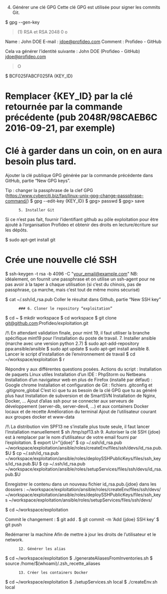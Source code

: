  4. Générer une clé GPG 
Cette clé GPG est utilisée pour signer les commits Git.

$ gpg --gen-key
> (1) RSA et RSA
> 2048
> 0
> o

Name : John DOE
E-mail : jdoe@profideo.com
Comment : Profideo - GitHub

Cela va générer l’identité suivante :
John DOE (Profideo - GitHub) <jdoe@profideo.com>

> O

$ BCF025FABCF025FA {KEY_ID}
# Remplacer {KEY_ID} par la clé retournée par la commande précédente (pub 2048R/98CAEB6C 2016-09-21, par exemple)
# Clé à garder dans un coin, on en aura besoin plus tard.

Ajouter la clé publique GPG générée par la commande précédente dans GitHub, partie “New GPG keys”.

Tip : changer la passphrase de la clef GPG 
(https://www.cyberciti.biz/faq/linux-unix-gpg-change-passphrase-command/)
$ gpg --edit-key {KEY_ID}
$ gpg> passwd
$ gpg> save


          5. Installer Git

Si ce n’est pas fait, fournir l’identifiant github au pôle exploitation pour être ajouté à l’organisation Profideo et obtenir des droits en lecture/écriture sur les dépôts.

$ sudo apt-get install git

# Crée une nouvelle clé SSH
$ ssh-keygen -t rsa -b 4096 -C "your_email@example.com"
NB: idéalement, on fournit une passphrase et on utilise un ssh-agent pour ne pas avoir à la taper à chaque utilisation (si c’est du chinois, pas de passphrase, ça marche, mais c’est tout de même moins sécurisé)


$ cat ~/.ssh/id_rsa.pub
Coller le résultat dans Github, partie “New SSH key”

          ### 6. Cloner le repository “exploitation”
$ cd ~
$ mkdir workspace
$ cd workspace
$ git clone git@github.com:Profideo/exploitation.git

/!\ En attendant validation finale, pour mint  19, il faut utiliser la branche spécifique mint19 pour l’installation du poste de travail.
        7. Installer ansible (marche avec une version python 2.7)
$ sudo apt-add-repository ppa:ansible/ansible
$ sudo apt update
$ sudo apt-get install ansible 
8. Lancer le script d’installation de l’environnement de travail
$ cd ~/workspace/exploitation
$ 
  r

Répondre y aux différentes questions posées.
Actions du script :
Installation de paquets Linux utiles
Installation d’un IDE : PhpStorm ou Netbeans
Installation d’un navigateur web en plus de Firefox (installé par défaut) : Google chrome
Installation et configuration de Git : fichiers .gitconfig et .gitignore_global
C’est ici que tu as besoin de la clé GPG que tu as généré plus haut
Installation de subversion et de SmartSVN
Installation de Nginx, Docker, ...
Ajout d’alias ssh pour se connecter aux serveurs de développement (server-db, server-dev4, …) et aux containers Docker locaux et de recette
Amélioration du terminal 
Ajout de l’utilisateur courant aux groupes docker et www-data

/!\ La distribution vim SPF13 ne s’installe plus toute seule, il faut lancer l’installation manuellement
$ sh /tmp/spf13.sh
          9. Autoriser la clé SSH
{jdoe} est à remplacer par le nom d’utilisateur de votre email fourni par l’exploitation.
$ export U=”{jdoe}”
$ cp ~/.ssh/id_rsa.pub ~/workspace/exploitation/ansible/roles/createEnv/files/ssh/devs/id_rsa.pub.$U
$ cp ~/.ssh/id_rsa.pub ~/workspace/exploitation/ansible/roles/deploySSHPublicKeys/files/ssh_keys/id_rsa.pub.$U
$ cp ~/.ssh/id_rsa.pub ~/workspace/exploitation/ansible/roles/setupServices/files/ssh/devs/id_rsa.pub.$U

Enregistrer le contenu dans un nouveau fichier id_rsa.pub.{jdoe} dans les dossiers :
~/workspace/exploitation/ansible/roles/createEnv/files/ssh/devs/
~/workspace/exploitation/ansible/roles/deploySSHPublicKeys/files/ssh_keys
~/workspace/exploitation/ansible/roles/setupServices/files/ssh/devs/

$ cd ~/workspace/exploitation

Commit le changement :
$ git add .
$ git commit -m ‘Add {jdoe} SSH key’
$ git push

Redémarrer la machine
Afin de mettre à jour les droits de l’utilisateur et le network.

          12. Générer les alias
$ cd ~/workspace/exploitation
$ ./generateAliasesFromInventories.sh
$ source /home/$(whoami)/.zsh_recette_aliases

          13. Créer les containers Docker
$ cd ~/workspace/exploitation
$ ./setupServices.sh local
$ ./createEnv.sh local

